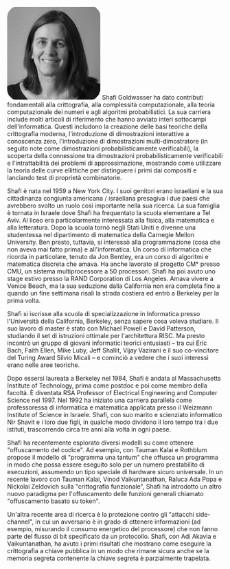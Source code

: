 ![Shafi Goldwasser](./img/goldwasser.png)
Shafi Goldwasser ha dato contributi fondamentali alla crittografia, alla complessità computazionale, alla teoria computazionale dei numeri e agli algoritmi probabilistici. La sua carriera include molti articoli di riferimento che hanno avviato interi sottocampi dell'informatica. Questi includono la creazione delle basi teoriche della crittografia moderna, l'introduzione di dimostrazioni interattive a conoscenza zero, l'introduzione di dimostrazioni multi-dimostratore (in seguito note come dimostrazioni probabilisticamente verificabili), la scoperta della connessione tra dimostrazioni probabilisticamente verificabili e l'intrattabilità dei problemi di approssimazione, mostrando come utilizzare la teoria delle curve ellittiche per distinguere i primi dai compositi e lanciando test di proprietà combinatorie.

Shafi è nata nel 1959 a New York City. I suoi genitori erano israeliani e la sua cittadinanza congiunta americana / israeliana presagiva i due paesi che avrebbero svolto un ruolo così importante nella sua ricerca. La sua famiglia è tornata in Israele dove Shafi ha frequentato la scuola elementare a Tel Aviv. Al liceo era particolarmente interessata alla fisica, alla matematica e alla letteratura. Dopo la scuola tornò negli Stati Uniti e divenne una studentessa nel dipartimento di matematica della Carnegie Mellon University. Ben presto, tuttavia, si interessò alla programmazione (cosa che non aveva mai fatto prima) e all'informatica. Un corso di informatica che ricorda in particolare, tenuto da Jon Bentley, era un corso di algoritmi e matematica discreta che amava. Ha anche lavorato al progetto CM* presso CMU, un sistema multiprocessore a 50 processori. Shafi ha poi avuto uno stage estivo presso la RAND Corporation di Los Angeles. Amava vivere a Venice Beach, ma la sua seduzione dalla California non era completa fino a quando un fine settimana risalì la strada costiera ed entrò a Berkeley per la prima volta.

Shafi si iscrisse alla scuola di specializzazione in Informatica presso l'Università della California, Berkeley, senza sapere cosa voleva studiare. Il suo lavoro di master è stato con Michael Powell e David Patterson, studiando il set di istruzioni ottimale per l'architettura RISC. Ma presto incontrò un gruppo di giovani informatici teorici entusiasti – tra cui Eric Bach, Faith Ellen, Mike Luby, Jeff Shallit, Vijay Vazirani e il suo co-vincitore del Turing Award Silvio Micali – e cominciò a vedere che i suoi interessi erano nelle aree teoriche.

Dopo essersi laureata a Berkeley nel 1984, Shafi è andata al Massachusetts Institute of Technology, prima come postdoc e poi come membro della facoltà. È diventata RSA Professor of Electrical Engineering and Computer Science nel 1997. Nel 1992 ha iniziato una carriera parallela come professoressa di informatica e matematica applicata presso il Weizmann Institute of Science in Israele. Shafi, con suo marito e scienziato informatico Nir Shavit e i loro due figli, in qualche modo dividono il loro tempo tra i due istituti, trascorrendo circa tre anni alla volta in ogni paese.

Shafi ha recentemente esplorato diversi modelli su come ottenere "offuscamento del codice". Ad esempio, con Tauman Kalai e Rothblum propose il modello di "programma una tantum" che offusca un programma in modo che possa essere eseguito solo per un numero prestabilito di esecuzioni, assumendo un tipo speciale di hardware sicuro universale. In un recente lavoro con Tauman Kalai, Vinod Vaikuntanathan, Raluca Ada Popa e Nickolai Zeldovich sulla "crittografia funzionale", Shafi ha introdotto un altro nuovo paradigma per l'offuscamento delle funzioni generali chiamato "offuscamento basato su token".

Un'altra recente area di ricerca è la protezione contro gli "attacchi side-channel", in cui un avversario è in grado di ottenere informazioni (ad esempio, misurando il consumo energetico del processore) che non fanno parte del flusso di bit specificato da un protocollo. Shafi, con Adi Akavia e Vaikuntanathan, ha avuto i primi risultati che mostrano come eseguire la crittografia a chiave pubblica in un modo che rimane sicura anche se la memoria segreta contenente la chiave segreta è parzialmente trapelata.
